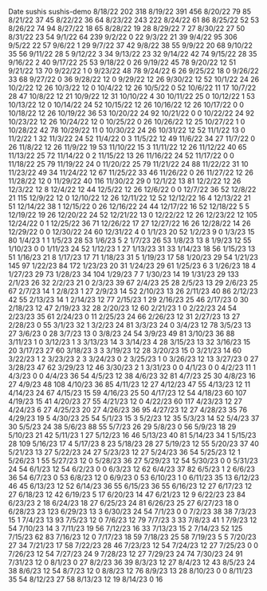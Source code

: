 Date	sushis	sushis-demo
8/18/22	202	318
8/19/22	391	456
8/20/22	79	85
8/21/22	37	45
8/22/22	36	64
8/23/22	243	222
8/24/22	61	86
8/25/22	52	53
8/26/22	74	94
8/27/22	18	65
8/28/22	19	28
8/29/22	7	27
8/30/22	27	50
8/31/22	23	54
9/1/22	64	239
9/2/22	0	22
9/3/22	21	39
9/4/22	95	306
9/5/22	22	57
9/6/22	1	29
9/7/22	37	42
9/8/22	38	55
9/9/22	20	68
9/10/22	35	56
9/11/22	28	5
9/12/22	3	34
9/13/22	23	32
9/14/22	42	74
9/15/22	28	35
9/16/22	2	40
9/17/22	25	53
9/18/22	0	26
9/19/22	45	78
9/20/22	12	51
9/21/22	13	70
9/22/22	1	0
9/23/22	48	78
9/24/22	6	26
9/25/22	18	0
9/26/22	33	68
9/27/22	0	36
9/28/22	12	0
9/29/22	12	26
9/30/22	12	52
10/1/22	24	26
10/2/22	12	26
10/3/22	12	0
10/4/22	12	26
10/5/22	0	52
10/6/22	11	17
10/7/22	28	47
10/8/22	12	21
10/9/22	12	31
10/10/22	4	30
10/11/22	25	0
10/12/22	1	53
10/13/22	12	0
10/14/22	24	52
10/15/22	12	26
10/16/22	12	26
10/17/22	0	0
10/18/22	12	26
10/19/22	36	53
10/20/22	24	92
10/21/22	0	0
10/22/22	24	92
10/23/22	12	26
10/24/22	12	0
10/25/22	0	26
10/26/22	12	25
10/27/22	1	0
10/28/22	42	78
10/29/22	11	0
10/30/22	24	26
10/31/22	12	52
11/1/22	13	0
11/2/22	1	32
11/3/22	24	52
11/4/22	0	3
11/5/22	12	49
11/6/22	34	27
11/7/22	0	26
11/8/22	12	26
11/9/22	19	53
11/10/22	15	3
11/11/22	12	26
11/12/22	40	65
11/13/22	25	72
11/14/22	0	2
11/15/22	13	26
11/16/22	24	52
11/17/22	0	0
11/18/22	25	79
11/19/22	24	0
11/20/22	25	79
11/21/22	24	88
11/22/22	31	10
11/23/22	49	34
11/24/22	12	67
11/25/22	33	46
11/26/22	0	26
11/27/22	12	26
11/28/22	12	0
11/29/22	40	116
11/30/22	29	0
12/1/22	13	81
12/2/22	12	26
12/3/22	12	8
12/4/22	12	44
12/5/22	12	26
12/6/22	0	0
12/7/22	36	52
12/8/22	21	115
12/9/22	12	0
12/10/22	12	26
12/11/22	12	52
12/12/22	16	4
12/13/22	21	51
12/14/22	38	1
12/15/22	0	26
12/16/22	24	44
12/17/22	16	52
12/18/22	5	5
12/19/22	19	26
12/20/22	24	52
12/21/22	13	0
12/22/22	12	26
12/23/22	12	105
12/24/22	0	1
12/25/22	36	71
12/26/22	17	27
12/27/22	16	26
12/28/22	14	26
12/29/22	0	0
12/30/22	24	60
12/31/22	4	0
1/1/23	20	52
1/2/23	9	0
1/3/23	15	80
1/4/23	1	1
1/5/23	28	53
1/6/23	5	2
1/7/23	26	53
1/8/23	13	8
1/9/23	12	55
1/10/23	0	0
1/11/23	24	52
1/12/23	1	27
1/13/23	31	33
1/14/23	18	56
1/15/23	13	51
1/16/23	21	8
1/17/23	17	71
1/18/23	31	5
1/19/23	17	58
1/20/23	29	54
1/21/23	145	97
1/22/23	84	172
1/23/23	20	31
1/24/23	29	61
1/25/23	6	3
1/26/23	18	4
1/27/23	29	73
1/28/23	34	104
1/29/23	7	7
1/30/23	14	19
1/31/23	29	133
2/1/23	26	32
2/2/23	21	0
2/3/23	39	67
2/4/23	25	28
2/5/23	13	29
2/6/23	25	67
2/7/23	14	1
2/8/23	1	27
2/9/23	14	52
2/10/23	13	26
2/11/23	40	86
2/12/23	42	55
2/13/23	14	1
2/14/23	12	77
2/15/23	1	29
2/16/23	25	46
2/17/23	0	30
2/18/23	12	47
2/19/23	32	28
2/20/23	12	60
2/21/23	1	0
2/22/23	24	54
2/23/23	35	61
2/24/23	0	11
2/25/23	24	66
2/26/23	12	31
2/27/23	13	27
2/28/23	0	55
3/1/23	32	1
3/2/23	24	81
3/3/23	24	0
3/4/23	12	78
3/5/23	13	27
3/6/23	0	28
3/7/23	13	0
3/8/23	24	54
3/9/23	49	81
3/10/23	36	88
3/11/23	1	0
3/12/23	1	3
3/13/23	14	3
3/14/23	4	28
3/15/23	13	32
3/16/23	15	20
3/17/23	27	60
3/18/23	3	3
3/19/23	12	28
3/20/23	15	0
3/21/23	14	60
3/22/23	1	2
3/23/23	2	3
3/24/23	0	2
3/25/23	1	0
3/26/23	12	13
3/27/23	0	27
3/28/23	47	62
3/29/23	12	46
3/30/23	2	1
3/31/23	0	0
4/1/23	0	0
4/2/23	11	1
4/3/23	0	0
4/4/23	36	54
4/5/23	12	38
4/6/23	32	81
4/7/23	25	30
4/8/23	16	27
4/9/23	48	108
4/10/23	36	85
4/11/23	12	27
4/12/23	47	55
4/13/23	12	11
4/14/23	24	67
4/15/23	15	59
4/16/23	25	50
4/17/23	12	54
4/18/23	60	107
4/19/23	15	41
4/20/23	27	55
4/21/23	12	0
4/22/23	60	117
4/23/23	12	27
4/24/23	6	27
4/25/23	20	27
4/26/23	36	95
4/27/23	12	27
4/28/23	35	76
4/29/23	19	5
4/30/23	25	54
5/1/23	15	3
5/2/23	12	35
5/3/23	14	52
5/4/23	37	30
5/5/23	24	38
5/6/23	88	55
5/7/23	26	29
5/8/23	0	56
5/9/23	18	29
5/10/23	21	42
5/11/23	1	27
5/12/23	16	46
5/13/23	40	81
5/14/23	34	1
5/15/23	28	109
5/16/23	17	4
5/17/23	8	23
5/18/23	28	27
5/19/23	12	55
5/20/23	37	40
5/21/23	13	27
5/22/23	24	27
5/23/23	12	27
5/24/23	36	54
5/25/23	12	1
5/26/23	1	55
5/27/23	12	0
5/28/23	36	27
5/29/23	12	54
5/30/23	0	0
5/31/23	24	54
6/1/23	12	54
6/2/23	0	0
6/3/23	12	62
6/4/23	37	82
6/5/23	1	2
6/6/23	36	54
6/7/23	0	53
6/8/23	12	0
6/9/23	0	53
6/10/23	1	0
6/11/23	35	13
6/12/23	46	45
6/13/23	12	52
6/14/23	36	55
6/15/23	36	55
6/16/23	12	27
6/17/23	12	27
6/18/23	12	42
6/19/23	5	17
6/20/23	14	47
6/21/23	12	9
6/22/23	23	84
6/23/23	2	18
6/24/23	18	27
6/25/23	24	81
6/26/23	25	27
6/27/23	18	0
6/28/23	23	123
6/29/23	13	3
6/30/23	24	54
7/1/23	0	0
7/2/23	38	38
7/3/23	15	1
7/4/23	13	93
7/5/23	12	0
7/6/23	12	79
7/7/23	3	33
7/8/23	41	1
7/9/23	12	54
7/10/23	14	3
7/11/23	19	56
7/12/23	16	33
7/13/23	15	2
7/14/23	52	125
7/15/23	62	83
7/16/23	12	0
7/17/23	18	59
7/18/23	25	58
7/19/23	5	5
7/20/23	27	34
7/21/23	17	58
7/22/23	28	46
7/23/23	12	54
7/24/23	12	27
7/25/23	0	0
7/26/23	12	54
7/27/23	24	9
7/28/23	12	27
7/29/23	24	74
7/30/23	24	91
7/31/23	12	0
8/1/23	0	27
8/2/23	36	39
8/3/23	12	27
8/4/23	12	43
8/5/23	24	38
8/6/23	12	54
8/7/23	12	0
8/8/23	12	76
8/9/23	13	28
8/10/23	0	0
8/11/23	35	54
8/12/23	27	58
8/13/23	12	19
8/14/23	0	16